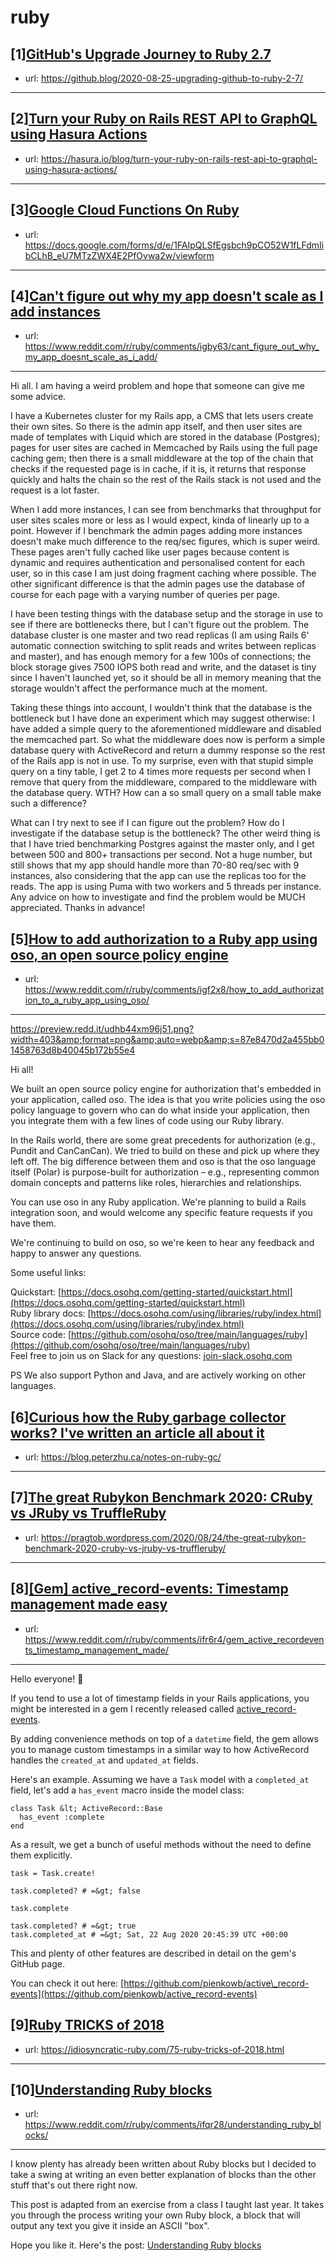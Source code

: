 # ruby
## [1][GitHub's Upgrade Journey to Ruby 2.7](https://www.reddit.com/r/ruby/comments/igimha/githubs_upgrade_journey_to_ruby_27/)
- url: https://github.blog/2020-08-25-upgrading-github-to-ruby-2-7/
---

## [2][Turn your Ruby on Rails REST API to GraphQL using Hasura Actions](https://www.reddit.com/r/ruby/comments/igwf09/turn_your_ruby_on_rails_rest_api_to_graphql_using/)
- url: https://hasura.io/blog/turn-your-ruby-on-rails-rest-api-to-graphql-using-hasura-actions/
---

## [3][Google Cloud Functions On Ruby](https://www.reddit.com/r/ruby/comments/igltnc/google_cloud_functions_on_ruby/)
- url: https://docs.google.com/forms/d/e/1FAIpQLSfEgsbch9pCO52W1fLFdmIibCLhB_eU7MTzZWX4E2PfOvwa2w/viewform
---

## [4][Can't figure out why my app doesn't scale as I add instances](https://www.reddit.com/r/ruby/comments/igby63/cant_figure_out_why_my_app_doesnt_scale_as_i_add/)
- url: https://www.reddit.com/r/ruby/comments/igby63/cant_figure_out_why_my_app_doesnt_scale_as_i_add/
---
Hi all. I am having a weird problem and hope that someone can give me some advice. 

I have a Kubernetes cluster for my Rails app, a CMS that lets users create their own sites. So there is the admin app itself, and then user sites are made of templates with Liquid which are stored in the database (Postgres); pages for user sites are cached in Memcached by Rails using the full page caching gem; then there is a small middleware at the top of the chain that checks if the requested page is in cache, if it is, it returns that response quickly and halts the chain so the rest of the Rails stack is not used and the request is a lot faster. 

When I add more instances, I can see from benchmarks that throughput for user sites scales more or less as I would expect, kinda of linearly up to a point. However if I benchmark the admin pages adding more instances doesn't make much difference to the req/sec figures, which is super weird. These pages aren't fully cached like user pages because content is dynamic and requires authentication and personalised content for each user, so in this case I am just doing fragment caching where possible. The other significant difference is that the admin pages use the database of course for each page with a varying number of queries per page. 

I have been testing things with the database setup and the storage in use to see if there are bottlenecks there, but I can't figure out the problem. The database cluster is one master and two read replicas (I am using Rails 6' automatic connection switching to split reads and writes between replicas and master), and has enough memory for a few 100s of connections; the block storage gives 7500 IOPS both read and write, and the dataset is tiny since I haven't launched yet, so it should be all in memory meaning that the storage wouldn't affect the performance much at the moment. 

Taking these things into account, I wouldn't think that the database is the bottleneck but I have done an experiment which may suggest otherwise: I have added a simple query to the aforementioned middleware and disabled the memcached part. So what the middleware does now is perform a simple database query with ActiveRecord and return a dummy response so the rest of the Rails app is not in use. To my surprise, even with that stupid simple query on a tiny table, I get 2 to 4 times more requests per second when I remove that query from the middleware, compared to the middleware with the database query. WTH? How can a so small query on a small table make such a difference? 

What can I try next to see if I can figure out the problem? How do I investigate if the database setup is the bottleneck? The other weird thing is that I have tried benchmarking Postgres against the master only, and I get between 500 and 800+ transactions per second. Not a huge number, but still shows that my app should handle more than 70-80 req/sec with 9 instances, also considering that the app can use the replicas too for the reads. The app is using Puma with two workers and 5 threads per instance. Any advice on how to investigate and find the problem would be MUCH appreciated. Thanks in advance!
## [5][How to add authorization to a Ruby app using oso, an open source policy engine](https://www.reddit.com/r/ruby/comments/igf2x8/how_to_add_authorization_to_a_ruby_app_using_oso/)
- url: https://www.reddit.com/r/ruby/comments/igf2x8/how_to_add_authorization_to_a_ruby_app_using_oso/
---
 

https://preview.redd.it/udhb44xm96j51.png?width=403&amp;format=png&amp;auto=webp&amp;s=87e8470d2a455bb01458763d8b40045b172b55e4

Hi all!

We built an open source policy engine for authorization that's embedded in your application, called oso. The idea is that you write policies using the oso policy language to govern who can do what inside your application, then you integrate them with a few lines of code using our Ruby library.

In the Rails world, there are some great precedents for authorization (e.g., Pundit and CanCanCan). We tried to build on these and pick up where they left off.  The big difference between them and oso is that the oso language itself (Polar) is purpose-built for authorization – e.g., representing common domain concepts and patterns like roles, hierarchies and relationships.

You can use oso in any Ruby application. We're planning to build a Rails integration soon, and would welcome any specific feature requests if you have them.

We're continuing to build on oso, so we're keen to hear any feedback and happy to answer any questions.

Some useful links:

Quickstart: [https://docs.osohq.com/getting-started/quickstart.html](https://docs.osohq.com/getting-started/quickstart.html)  
Ruby library docs: [https://docs.osohq.com/using/libraries/ruby/index.html](https://docs.osohq.com/using/libraries/ruby/index.html)  
Source code: [https://github.com/osohq/oso/tree/main/languages/ruby](https://github.com/osohq/oso/tree/main/languages/ruby)  
Feel free to join us on Slack for any questions: [join-slack.osohq.com](http://join-slack.osohq.com/)

PS We also support Python and Java, and are actively working on other languages.
## [6][Curious how the Ruby garbage collector works? I've written an article all about it](https://www.reddit.com/r/ruby/comments/ify6nu/curious_how_the_ruby_garbage_collector_works_ive/)
- url: https://blog.peterzhu.ca/notes-on-ruby-gc/
---

## [7][The great Rubykon Benchmark 2020: CRuby vs JRuby vs TruffleRuby](https://www.reddit.com/r/ruby/comments/ifsjwd/the_great_rubykon_benchmark_2020_cruby_vs_jruby/)
- url: https://pragtob.wordpress.com/2020/08/24/the-great-rubykon-benchmark-2020-cruby-vs-jruby-vs-truffleruby/
---

## [8][[Gem] active_record-events: Timestamp management made easy](https://www.reddit.com/r/ruby/comments/ifr6r4/gem_active_recordevents_timestamp_management_made/)
- url: https://www.reddit.com/r/ruby/comments/ifr6r4/gem_active_recordevents_timestamp_management_made/
---
Hello everyone! 👋

If you tend to use a lot of timestamp fields in your Rails applications, you might be interested in a gem I recently released called [active\_record-events](https://github.com/pienkowb/active_record-events).

By adding convenience methods on top of a `datetime` field, the gem allows you to manage custom timestamps in a similar way to how ActiveRecord handles the `created_at` and `updated_at` fields.

Here's an example. Assuming we have a `Task` model with a `completed_at` field, let's add a `has_event` macro inside the model class:

    class Task &lt; ActiveRecord::Base
      has_event :complete
    end

As a result, we get a bunch of useful methods without the need to define them explicitly.

    task = Task.create!
    
    task.completed? # =&gt; false
    
    task.complete
    
    task.completed? # =&gt; true
    task.completed_at # =&gt; Sat, 22 Aug 2020 20:45:39 UTC +00:00

This and plenty of other features are described in detail on the gem's GitHub page.

You can check it out here: [https://github.com/pienkowb/active\_record-events](https://github.com/pienkowb/active_record-events)
## [9][Ruby TRICKS of 2018](https://www.reddit.com/r/ruby/comments/ifs5p2/ruby_tricks_of_2018/)
- url: https://idiosyncratic-ruby.com/75-ruby-tricks-of-2018.html
---

## [10][Understanding Ruby blocks](https://www.reddit.com/r/ruby/comments/ifqr28/understanding_ruby_blocks/)
- url: https://www.reddit.com/r/ruby/comments/ifqr28/understanding_ruby_blocks/
---
I know plenty has already been written about Ruby blocks but I decided to take a swing at writing an even better explanation of blocks than the other stuff that's out there right now.

This post is adapted from an exercise from a class I taught last year. It takes you through the process writing your own Ruby block, a block that will output any text you give it inside an ASCII "box".

Hope you like it. Here's the post: [Understanding Ruby blocks](https://www.codewithjason.com/understanding-ruby-blocks/)
